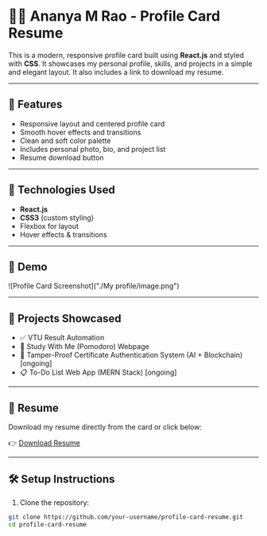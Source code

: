 # 👩‍💻 Ananya M Rao - Profile Card Resume

This is a modern, responsive profile card built using **React.js** and styled with **CSS**. It showcases my personal profile, skills, and projects in a simple and elegant layout. It also includes a link to download my resume.

---

## 🌟 Features

- Responsive layout and centered profile card
- Smooth hover effects and transitions
- Clean and soft color palette
- Includes personal photo, bio, and project list
- Resume download button

---

## 🚀 Technologies Used

- **React.js**
- **CSS3** (custom styling)
- Flexbox for layout
- Hover effects & transitions

---

## 📸 Demo

![Profile Card Screenshot]("./My profile/image.png") <!-- Replace with your actual screenshot if available -->

---

## 📝 Projects Showcased

- ✅ VTU Result Automation
- 📌 Study With Me (Pomodoro) Webpage
- 🔐 Tamper-Proof Certificate Authentication System (AI + Blockchain) [ongoing]
- 📋 To-Do List Web App (MERN Stack) [ongoing]

---

## 📄 Resume

Download my resume directly from the card or click below:

👉 [Download Resume](./Ananya_Resume.pdf) <!-- Replace with your actual resume file path -->

---

## 🛠️ Setup Instructions

1. Clone the repository:

```bash
git clone https://github.com/your-username/profile-card-resume.git
cd profile-card-resume
